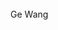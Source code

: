 <!--
---
title: "Ge Wang"
layout: gridlay
excerpt: "WANG-AXIS Lab: Members"
sitemap: false
permalink: /members/
---
-->

<br/>
<br/>
<br/>

Ge Wang

